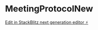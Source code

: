 # MeetingProtocolNew

[Edit in StackBlitz next generation editor ⚡️](https://stackblitz.com/~/github.com/koren85/MeetingProtocolNew)